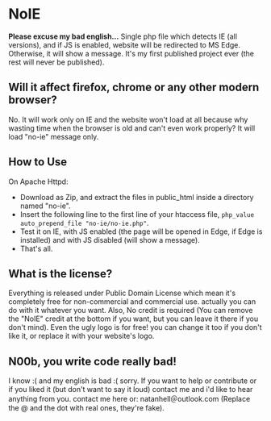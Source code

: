 # NoIE
**Please excuse my bad english...**
Single php file which detects IE (all versions), and if JS is enabled, website will be redirected to MS Edge. Otherwise, it will show a message.
It's my first published project ever (the rest will never be published).

## Will it affect firefox, chrome or any other modern browser?
No. It will work only on IE and the website won't load at all because why wasting time when the browser is old and can't even work properly? It will load "no-ie" message only.

## How to Use
On Apache Httpd:

- Download as Zip, and extract the files in public_html inside a directory named "no-ie".
- Insert the following line to the first line of your htaccess file, `php_value auto_prepend_file "no-ie/no-ie.php"`.
- Test it on IE, with JS enabled (the page will be opened in Edge, if Edge is installed) and with JS disabled (will show a message).
- That's all.

## What is the license?
Everything is released under Public Domain License which mean it's completely free for non-commercial and commercial use. actually you can do with it whatever you want. Also, No credit is required (You can remove the "NoIE" credit at the bottom if you want, but you can leave it there if you don't mind). Even the ugly logo is for free! you can change it too if you don't like it, or replace it with your website's logo.

## N00b, you write code really bad!
I know :( and my english is bad :( sorry. If you want to help or contribute or if you liked it (but don't want to say it loud) contact me and i'd like to hear anything from you.
contact me here or: natanhell＠outlook․com (Replace the @ and the dot with real ones, they're fake).
